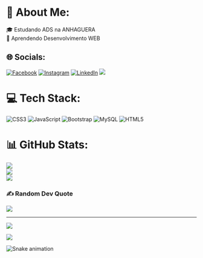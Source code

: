 # 💫 About Me:
🎓   Estudando ADS na ANHAGUERA<br>🌱   Aprendendo Desenvolvimento WEB


## 🌐 Socials:
[![Facebook](https://img.shields.io/badge/Facebook-%231877F2.svg?logo=Facebook&logoColor=white)](https://facebook.com/facebook.com/Phelyp) 
[![Instagram](https://img.shields.io/badge/Instagram-%23E4405F.svg?logo=Instagram&logoColor=white)](https://instagram.com/instagram.com/mphellypp/) 
[![LinkedIn](https://img.shields.io/badge/LinkedIn-%230077B5.svg?logo=linkedin&logoColor=white)](https://linkedin.com/in/linkedin.com/in/marcus25-dev/) 
<a href = "marcus: maucus_psc@hotmail.com"><img src="https://img.shields.io/badge/Microsoft_Outlook-0078D4?style=for-the-badge&logo=microsoft-outlook&logoColor=white"></a>

# 💻 Tech Stack:
![CSS3](https://img.shields.io/badge/css3-%231572B6.svg?style=for-the-badge&logo=css3&logoColor=white) ![JavaScript](https://img.shields.io/badge/javascript-%23323330.svg?style=for-the-badge&logo=javascript&logoColor=%23F7DF1E) ![Bootstrap](https://img.shields.io/badge/bootstrap-%23563D7C.svg?style=for-the-badge&logo=bootstrap&logoColor=white) ![MySQL](https://img.shields.io/badge/mysql-%2300f.svg?style=for-the-badge&logo=mysql&logoColor=white) ![HTML5](https://img.shields.io/badge/html5-%23E34F26.svg?style=for-the-badge&logo=html5&logoColor=white)
# 📊 GitHub Stats:
![](https://github-readme-stats.vercel.app/api?username=marcusDevGit&theme=blue-green&hide_border=false&include_all_commits=true&count_private=true)<br/>
![](https://github-readme-streak-stats.herokuapp.com/?user=marcusDevGit&theme=blue-green&hide_border=false)<br/>
![](https://github-readme-stats.vercel.app/api/top-langs/?username=marcusDevGit&theme=blue-green&hide_border=false&include_all_commits=true&count_private=true&layout=compact)

### ✍️ Random Dev Quote
![](https://quotes-github-readme.vercel.app/api?type=horizontal&theme=radical)

---
[![](https://visitcount.itsvg.in/api?id=marcusDevGit&icon=2&color=0)](https://visitcount.itsvg.in)

<!-- Proudly created with GPRM ( https://gprm.itsvg.in ) -->
  
  <a href = "marcus: maucus_psc@hotmail.com"><img src="https://img.shields.io/badge/Microsoft_Outlook-0078D4?style=for-the-badge&logo=microsoft-outlook&logoColor=white"></a>
  
 
  ![Snake animation](https://github.com/marcusDevGit/marcusDevGit/blob/output/github-contribution-grid-snake.svg)
 
</div>
